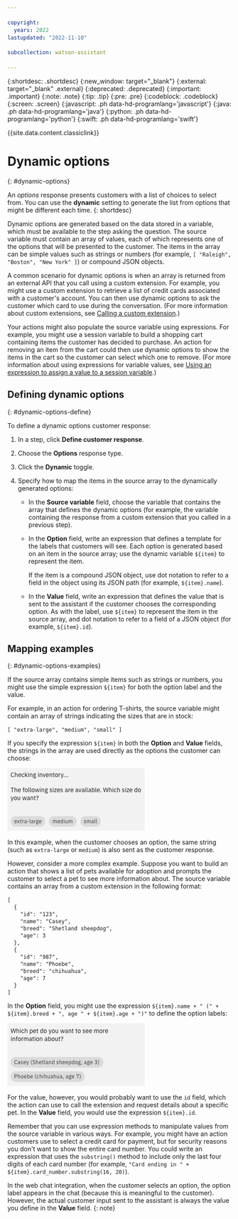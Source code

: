 ```yaml
---

copyright:
  years: 2022
lastupdated: "2022-11-10"

subcollection: watson-assistant

---
```


{:shortdesc: .shortdesc}
{:new_window: target="_blank"}
{:external: target="_blank" .external}
{:deprecated: .deprecated}
{:important: .important}
{:note: .note}
{:tip: .tip}
{:pre: .pre}
{:codeblock: .codeblock}
{:screen: .screen}
{:javascript: .ph data-hd-programlang='javascript'}
{:java: .ph data-hd-programlang='java'}
{:python: .ph data-hd-programlang='python'}
{:swift: .ph data-hd-programlang='swift'}

{{site.data.content.classiclink}}

# Dynamic options
{: #dynamic-options}

An *options* response presents customers with a list of choices to select from. You can use the **dynamic** setting to generate the list from options that might be different each time.
{: shortdesc}

Dynamic options are generated based on the data stored in a variable, which must be available to the step asking the question. The source variable must contain an array of values, each of which represents one of the options that will be presented to the customer. The items in the array can be simple values such as strings or numbers (for example, `[ "Raleigh", "Boston", "New York" ]`) or compound JSON objects.

A common scenario for dynamic options is when an array is returned from an external API that you call using a custom extension. For example, you might use a custom extension to retrieve a list of credit cards associated with a customer's account. You can then use dynamic options to ask the customer which card to use during the conversation. (For more information about custom extensions, see [Calling a custom extension](/docs/watson-assistant?topic=watson-assistant-call-extension).)

Your actions might also populate the source variable using expressions. For example, you might use a session variable to build a shopping cart containing items the customer has decided to purchase. An action for removing an item from the cart could then use dynamic options to show the items in the cart so the customer can select which one to remove. (For more information about using expressions for variable values, see [Using an expression to assign a value to a session variable](/docs/watson-assistant?topic=watson-assistant-expressions#expression-variable).)

## Defining dynamic options
{: #dynamic-options-define}

To define a dynamic options customer response:

1. In a step, click **Define customer response**.

1. Choose the **Options** response type.

1. Click the **Dynamic** toggle.

1. Specify how to map the items in the source array to the dynamically generated options:

    - In the **Source variable** field, choose the variable that contains the array that defines the dynamic options (for example, the variable containing the response from a custom extension that you called in a previous step).

    - In the **Option** field, write an expression that defines a template for the labels that customers will see. Each option is generated based on an item in the source array; use the dynamic variable `${item}` to represent the item.

        If the item is a compound JSON object, use dot notation to refer to a field in the object using its JSON path (for example, `${item}.name`).

    - In the **Value** field, write an expression that defines the value that is sent to the assistant if the customer chooses the corresponding option. As with the label, use `${item}` to represent the item in the source array, and dot notation to refer to a field of a JSON object (for example, `${item}.id`).

## Mapping examples
{: #dynamic-options-examples}

If the source array contains simple items such as strings or numbers, you might use the simple expression `${item}` for both the option label and the value.

For example, in an action for ordering T-shirts, the source variable might contain an array of strings indicating the sizes that are in stock:

```text
[ "extra-large", "medium", "small" ]
```

If you specify the expression `${item}` in both the **Option** and **Value** fields, the strings in the array are used directly as the options the customer can choose:

![label](images/dynamic-options-simple-example.png)

In this example, when the customer chooses an option, the same string (such as `extra-large` or `medium`) is also sent as the customer response.

However, consider a more complex example. Suppose you want to build an action that shows a list of pets available for adoption and prompts the customer to select a pet to see more information about. The source variable contains an array from a custom extension in the following format:

```text
[
  {
    "id": "123",
    "name": "Casey",
    "breed": "Shetland sheepdog",
    "age": 3
  },
  {
    "id": "987",
    "name": "Phoebe",
    "breed": "chihuahua",
    "age": 7
  }
]
```

In the **Option** field, you might use the expression `${item}.name + " (" + ${item}.breed + ", age " + ${item}.age + ")"` to define the option labels:

![label](images/dynamic-options-complex-example.png)

For the value, however, you would probably want to use the `id` field, which the action can use to call the extension and request details about a specific pet. In the **Value** field, you would use the expression `${item}.id`.

Remember that you can use expression methods to manipulate values from the source variable in various ways. For example, you might have an action customers use to select a credit card for payment, but for security reasons you don't want to show the entire card number. You could write an expression that uses the `substring()` method to include only the last four digits of each card number (for example, `"Card ending in " + ${item}.card_number.substring(16, 20)`).

In the web chat integration, when the customer selects an option, the option label appears in the chat (because this is meaningful to the customer). However, the actual customer input sent to the assistant is always the value you define in the **Value** field.
{: note}

